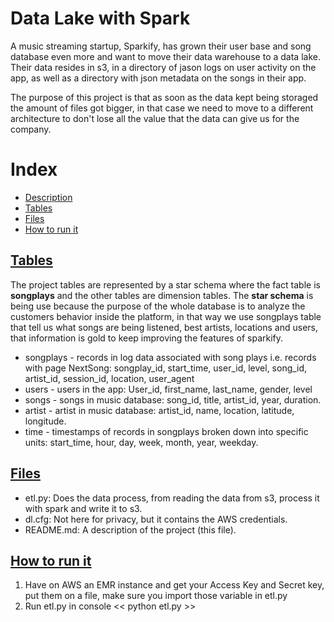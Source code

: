 # Data Lake with Spark
A music streaming startup, Sparkify, has grown their user base and song database even more and want to move their data warehouse to a data lake. Their data resides in s3, in a directory of jason logs on user activity on the app, as well as a directory with json metadata on the songs in their app.

The purpose of this project is that as soon as the data kept being storaged the amount of files got bigger, in that case we need to move to a different architecture to don't lose all the value that the data can give us for the company.

# Index
* [Description](#Data-Lake-with-Spark)
* [Tables](#Tables)
* [Files](#Files)
* [How to run it](#How-to-run-it)

## [Tables](#Index)
The project tables are represented by a star schema where the fact table is **songplays** and the other tables are dimension tables.
The **star schema** is being use because the purpose of the whole database is to analyze the customers behavior inside the platform, in that way we use songplays table that tell us what songs are being listened, best artists, locations and users, that information is gold to keep improving the features of sparkify.

* songplays - records in log data associated with song plays i.e. records with page NextSong: songplay_id, start_time, user_id, level, song_id, artist_id, session_id, location, user_agent
* users - users in the app: User_id, first_name, last_name, gender, level
* songs - songs in music database: song_id, title, artist_id, year, duration.
* artist - artist in music database: artist_id, name, location, latitude, longitude.
* time - timestamps of records in songplays broken down into specific units: start_time, hour, day, week, month, year, weekday.

## [Files](#Index)
* etl.py: Does the data process, from reading the data from s3, process it with spark and write it to s3.
* dl.cfg: Not here for privacy, but it contains the AWS credentials.
* README.md: A description of the project (this file).

## [How to run it](#Index)
1. Have on AWS an EMR instance and get your Access Key and Secret key, put them on a file, make sure you import those variable in etl.py
2. Run etl.py in console << python etl.py >>

